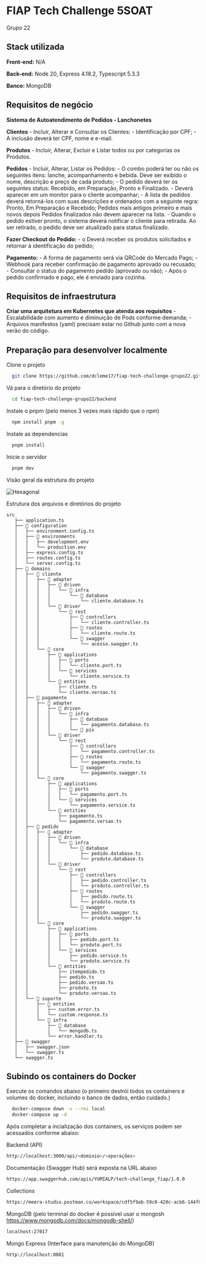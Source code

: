 
# FIAP Tech Challenge 5SOAT

Grupo 22
## Stack utilizada

**Front-end:** N/A

**Back-end:** Node 20, Express 4.18.2, Typescript 5.3.3

**Banco:** MongoDB

## Requisitos de negócio

**Sistema de Autoatendimento de Pedidos - Lanchonetes**

**Clientes**
    - Incluir, Alterar e Consultar os Clientes:
    - Identificação por CPF;
    - A inclusão deverá ter CPF, nome e e-mail.

**Produtos**
    - Incluir, Alterar, Excluir e Listar todos ou por categorias os Produtos.

**Pedidos**
    - Incluir, Alterar, Listar os Pedidos:
    - O combo poderá ter ou não os seguintes itens: lanche, acompanhamento e bebida. 
    Deve ser exibido o nome, descrição e preço de cada produto;
    - O pedido deverá ter os seguintes status: Recebido, em Preparação, Pronto e Finalizado.
    - Deverá aparecer em um monitor para o cliente acompanhar;
    - A lista de pedidos deverá retorná-los com suas descrições e ordenados com a seguinte regra:
        Pronto, Em Preparação e Recebido;
        Pedidos mais antigos primeiro e mais novos depois
        Pedidos finalizados não devem aparecer na lista.
    - Quando o pedido estiver pronto, o sistema deverá notificar o cliente para retirada. Ao ser    retirado, o pedido deve ser atualizado para status finalizado.

**Fazer Checkout do Pedido:**
    - o	Deverá receber os produtos solicitados e retornar à identificação do pedido;

**Pagamento:**
    - A forma de pagamento será via QRCode do Mercado Pago;
    - Webhook para receber confirmação de pagamento aprovado ou recusado;
    - Consultar o status do pagamento pedido (aprovado ou não);
    - Após o pedido confirmado e pago, ele é enviado para cozinha.

## Requisitos de infraestrutura
**Criar uma arquitetura em Kubernetes que atenda aos requisitos**
    - Escalabilidade com aumento e diminuição de Pods conforme demanda;
    - Arquivos manifestos (yaml) precisam estar no Github junto com a nova verão do código.


## Preparação para desenvolver localmente

Clone o projeto

```bash
  git clone https://github.com/dcleme17/fiap-tech-challenge-grupo22.git
```

Vá para o diretório do projeto

```bash
  cd fiap-tech-challenge-grupo22/backend
```

Instale o pnpm (pelo menos 3 vezes mais rápido que o npm)

```bash
  npm install pnpm -g
```

Instale as dependencias

```bash
  pnpm install
```

Inicie o servidor

```bash
  pnpm dev
```

Visão geral da estrutura do projeto

![Hexagonal](hexagonal.jpg)

Estrutura dos arquivos e diretórios do projeto
```shell
src
   ├── application.ts
   ├── 📁 configuration
   │   ├── environment.config.ts
   │   ├── 📁 environments
   │   │   ├── development.env
   │   │   └── production.env
   │   ├── express.config.ts
   │   ├── routes.config.ts
   │   └── server.config.ts
   ├── 📁 domains
   │   ├── 📁 cliente
   │   │   ├── 📁 adapter
   │   │   │   ├── 📁 driven
   │   │   │   │   └── 📁 infra
   │   │   │   │       └── 📁 database
   │   │   │   │           └── cliente.database.ts
   │   │   │   └── 📁 driver
   │   │   │       └── 📁 rest
   │   │   │           ├── 📁 controllers
   │   │   │           │   └── cliente.controller.ts
   │   │   │           ├── 📁 routes
   │   │   │           │   └── cliente.route.ts
   │   │   │           └── 📁 swagger
   │   │   │               └── acesso.swagger.ts
   │   │   └── 📁 core
   │   │       ├── 📁 applications
   │   │       │   ├── 📁 ports
   │   │       │   │   └── cliente.port.ts
   │   │       │   └── 📁 services
   │   │       │       └── cliente.service.ts
   │   │       └── 📁 entities
   │   │           ├── cliente.ts
   │   │           └── cliente.versao.ts
   │   ├── 📁 pagamento
   │   │   ├── 📁 adapter
   │   │   │   ├── 📁 driven
   │   │   │   │   └── 📁 infra
   │   │   │   │       ├── 📁 database
   │   │   │   │       │   └── pagamento.database.ts
   │   │   │   │       └── 📁 pix
   │   │   │   └── 📁 driver
   │   │   │       └── 📁 rest
   │   │   │           ├── 📁 controllers
   │   │   │           │   └── pagamento.controller.ts
   │   │   │           ├── 📁 routes
   │   │   │           │   └── pagamento.route.ts
   │   │   │           └── 📁 swagger
   │   │   │               └── pagamento.swagger.ts
   │   │   └── 📁 core
   │   │       ├── 📁 applications
   │   │       │   ├── 📁 ports
   │   │       │   │   └── pagamento.port.ts
   │   │       │   └── 📁 services
   │   │       │       └── pagamento.service.ts
   │   │       └── 📁 entities
   │   │           ├── pagamento.ts
   │   │           └── pagamento.versao.ts
   │   ├── 📁 pedido
   │   │   ├── 📁 adapter
   │   │   │   ├── 📁 driven
   │   │   │   │   └── 📁 infra
   │   │   │   │       └── 📁 database
   │   │   │   │           ├── pedido.database.ts
   │   │   │   │           └── produto.database.ts
   │   │   │   └── 📁 driver
   │   │   │       └── 📁 rest
   │   │   │           ├── 📁 controllers
   │   │   │           │   ├── pedido.controller.ts
   │   │   │           │   └── produto.controller.ts
   │   │   │           ├── 📁 routes
   │   │   │           │   ├── pedido.route.ts
   │   │   │           │   └── produto.route.ts
   │   │   │           └── 📁 swagger
   │   │   │               ├── pedido.swagger.ts
   │   │   │               └── produto.swagger.ts
   │   │   └── 📁 core
   │   │       ├── 📁 applications
   │   │       │   ├── 📁 ports
   │   │       │   │   ├── pedido.port.ts
   │   │       │   │   └── produto.port.ts
   │   │       │   └── 📁 services
   │   │       │       ├── pedido.service.ts
   │   │       │       └── produto.service.ts
   │   │       └── 📁 entities
   │   │           ├── itempedido.ts
   │   │           ├── pedido.ts
   │   │           ├── pedido.versao.ts
   │   │           ├── produto.ts
   │   │           └── produto.versao.ts
   │   └── 📁 suporte
   │       ├── 📁 entities
   │       │   ├── custom.error.ts
   │       │   └── custom.response.ts
   │       └── 📁 infra
   │           ├── 📁 database
   │           │   └── mongodb.ts
   │           └── error.handler.ts
   ├── 📁 swagger
   │   ├── swagger.json
   │   └── swagger.ts
   └── swagger.ts
```

## Subindo os containers do Docker

Execute os comandos abaixo (o primeiro destrói todos os containers e volumes do docker, incluindo o banco de dados, então cuidado.)

```bash
  docker-compose down -v --rmi local
  docker-compose up -d
```

Após completar a incialização dos containers, os serviços podem ser acessados conforme abaixo:

Backend (API)
```bash
http://localhost:3000/api/<dominio>/<operações>
```
Documentação (Swagger Hub) será exposta na URL abaixo
```bash
https://app.swaggerhub.com/apis/YUMIALP/tech-challenge_fiap/1.0.0
```
Collections
```bash
https://meera-studio.postman.co/workspace/cdf5f9ab-59c8-420c-acb6-144f0b6195b1/request/1116492-7346a3a7-b607-42aa-86d6-dc6f08756c6d
```
MongoDB (pelo terminal do docker é possível usar o mongosh https://www.mongodb.com/docs/mongodb-shell/)
```bash
localhost:27017
```
Mongo Express (Interface para manutenção do MongoDB)
```bash
http://localhost:8081 
```
